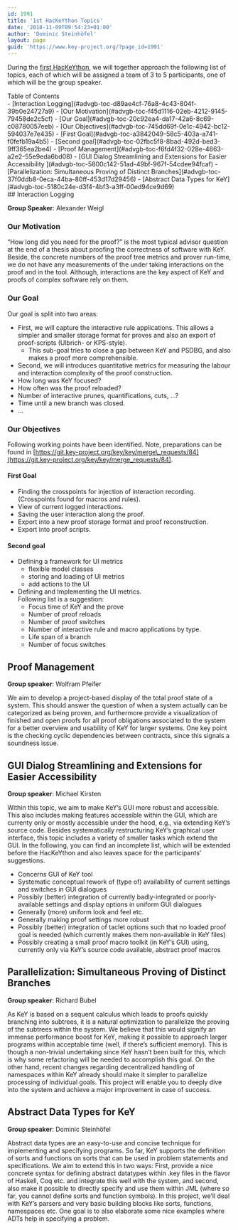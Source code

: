 ```yaml
---
id: 1991
title: '1st HacKeYthon Topics'
date: '2018-11-09T09:54:23+01:00'
author: 'Dominic Steinhöfel'
layout: page
guid: 'https://www.key-project.org/?page_id=1991'
---
```


During the [first HacKeYthon](https://www.key-project.org/1st-hackeython-2018/), we will together approach the following list of topics, each of which will be assigned a team of 3 to 5 participants, one of which will be the group speaker.

<div class="wp-block-advgb-summary alignnone"><div class="advgb-toc-header collapsed">Table of Contents</div>- [Interaction Logging](#advgb-toc-d89ae4cf-76a8-4c43-804f-39b0e24727a9)
- [Our Motivation](#advgb-toc-f45d1116-02eb-4212-9145-79458de2c5cf)
- [Our Goal](#advgb-toc-20c92ea4-da17-42a6-8c69-c08780057eeb)
- [Our Objectives](#advgb-toc-745dd69f-0e1c-4942-bc12-594037e7e435)
- [First Goal](#advgb-toc-a3842049-58c5-403a-a741-f0fefb19a4b5)
- [Second goal](#advgb-toc-02fbc5f8-8bad-492d-bed3-9ff365ea2be4)
- [Proof Management](#advgb-toc-f6fd4f32-028e-4863-a2e2-55e9eda6bd08)
- [GUI Dialog Streamlining and Extensions for Easier Accessibility ](#advgb-toc-5800c142-51ad-49bf-967f-54cdee94fcaf)
- [Parallelization: Simultaneous Proving of Distinct Branches](#advgb-toc-37f0ddb8-0eca-44ba-80ff-453d17d29456)
- [Abstract Data Types for KeY](#advgb-toc-5180c24e-d3f4-4bf3-a3ff-00ed94ce9d69)

</div>## Interaction Logging

**Group Speaker**: Alexander Weigl

### Our Motivation

“How long did you need for the proof?” is the most typical advisor question at the end of a thesis about proofing the correctness of software with KeY. Beside, the concrete numbers of the proof tree metrics and prover run-time, we do not have any measurements of the under taking interactions on the proof and in the tool. Although, interactions are the key aspect of KeY and proofs of complex software rely on them.

### Our Goal

Our goal is split into two areas:

- First, we will capture the interactive rule applications. This allows a simpler and smaller storage format for proves and also an export of proof-scripts (Ulbrich- or KPS-style).
    - This sub-goal tries to close a gap between KeY and PSDBG, and also makes a proof more comprehensible.
- Second, we will introduces quantitative metrics for measuring the labour and interaction complexity of the proof construction.
- How long was KeY focused?
- How often was the proof reloaded?
- Number of interactive prunes, quantifications, cuts, …?
- Time until a new branch was closed.
- …

### Our Objectives

Following working points have been identified. Note, preparations can be found in [https://git.key-project.org/key/key/merge\_requests/84](https://git.key-project.org/key/key/merge_requests/84).

#### First Goal

- Finding the crosspoints for injection of interaction recording. (Crosspoints found for macros and rules).
- View of current logged interactions.
- Saving the user interaction along the proof.
- Export into a new proof storage format and proof reconstruction.
- Export into proof scripts.

#### Second goal

- Defining a framework for UI metrics
    - flexible model classes
    - storing and loading of UI metrics
    - add actions to the UI
- Defining and Implementing the UI metrics.  
    Following list is a suggestion:
    - Focus time of KeY and the prove
    - Number of proof reloads
    - Number of proof switches
    - Number of interactive rule and macro applications by type.
    - Life span of a branch
    - Number of focus switches

## Proof Management

**Group speaker**: Wolfram Pfeifer

We aim to develop a project-based display of the total proof state of a system. This should answer the question of when a system actually can be categorized as being proven, and furthermore provide a visualization of finished and open proofs for all proof obligations associated to the system for a better overview and usability of KeY for larger systems. One key point is the checking cyclic dependencies between contracts, since this signals a soundness issue.

## GUI Dialog Streamlining and Extensions for Easier Accessibility 

**Group speaker**: Michael Kirsten

Within this topic, we aim to make KeY’s GUI more robust and accessible. This also includes making features accessible within the GUI, which are currenty only or mostly accessible under the hood, e.g., via extending KeY’s source code. Besides systematically restructuring KeY’s graphical user interface, this topic includes a variety of smaller tasks which extend the GUI. In the following, you can find an incomplete list, which will be extended before the HacKeYthon and also leaves space for the participants’ suggestions.

- Concerns GUI of KeY tool
- Systematic conceptual rework of (type of) availability of current settings and switches in GUI dialogues
- Possibly (better) integration of currently badly-integrated or poorly-available settings and display options in uniform GUI dialogues
- Generally (more) uniform look and feel etc.
- Generally making proof settings more robust
- Possibly (better) integration of taclet options such that no loaded proof goal is needed (which currently makes them non-available in KeY files)
- Possibly creating a small proof macro toolkit (in KeY’s GUI) using, currently only via KeY’s source code available, abstract proof macros

## Parallelization: Simultaneous Proving of Distinct Branches

**Group speaker**: Richard Bubel

As KeY is based on a sequent calculus which leads to proofs quickly branching into subtrees, it is a natural optimization to parallelize the proving of the subtrees within the system. We believe that this would signify an immense performance boost for KeY, making it possible to approach larger programs within acceptable time (well, if there’s sufficient memory). This is though a non-trivial undertaking since KeY hasn’t been built for this, which is why some refactoring will be needed to accomplish this goal. On the other hand, recent changes regarding decentralized handling of namespaces within KeY already should make it simpler to parallelize processing of individual goals. This project will enable you to deeply dive into the system and achieve a major improvement in case of success.

## Abstract Data Types for KeY

**Group speaker**: Dominic Steinhöfel

Abstract data types are an easy-to-use and concise technique for implementing and specifying programs. So far, KeY supports the definition of sorts and functions on sorts that can be used in problem statements and specifications. We aim to extend this in two ways: First, provide a nice concrete syntax for defining abstract datatypes within .key files in the flavor of Haskell, Coq etc. and integrate this well with the system, and second, also make it possible to directly specify and use them within JML (where so far, you cannot define sorts and function symbols). In this project, we’ll deal with KeY’s parsers and very basic building blocks like sorts, functions, namespaces etc. One goal is to also elaborate some nice examples where ADTs help in specifying a problem.